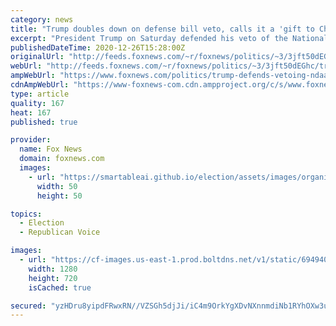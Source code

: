 ```yaml
---
category: news
title: "Trump doubles down on defense bill veto, calls it a 'gift to China, Russia & Big Tech'"
excerpt: "President Trump on Saturday defended his veto of the National Defense Authorization Act, calling it a \"travesty\" and again claiming it is a \"gift\" to China, Russia and Big Tech companies."
publishedDateTime: 2020-12-26T15:28:00Z
originalUrl: "http://feeds.foxnews.com/~r/foxnews/politics/~3/3jft50dEGhc/trump-defends-vetoing-ndaa-china-russia-big-tech"
webUrl: "http://feeds.foxnews.com/~r/foxnews/politics/~3/3jft50dEGhc/trump-defends-vetoing-ndaa-china-russia-big-tech"
ampWebUrl: "https://www.foxnews.com/politics/trump-defends-vetoing-ndaa-china-russia-big-tech.amp"
cdnAmpWebUrl: "https://www-foxnews-com.cdn.ampproject.org/c/s/www.foxnews.com/politics/trump-defends-vetoing-ndaa-china-russia-big-tech.amp"
type: article
quality: 167
heat: 167
published: true

provider:
  name: Fox News
  domain: foxnews.com
  images:
    - url: "https://smartableai.github.io/election/assets/images/organizations/foxnews.com-50x50.jpg"
      width: 50
      height: 50

topics:
  - Election
  - Republican Voice

images:
  - url: "https://cf-images.us-east-1.prod.boltdns.net/v1/static/694940094001/66f8d279-7265-46be-957f-0f4ae613b93f/5c98a9f4-bc2d-417f-9635-dda4351da6f9/1280x720/match/image.jpg"
    width: 1280
    height: 720
    isCached: true

secured: "yzHDru8yipdFRwxRN//VZSGh5djJi/iC4m9OrkYgXDvNXnnmdiNb1RYhOXw3uWasRYiDQrXQ/lNf/MQRJjHY/zCIWqX/Z+Q12zWtvGw3hPGwUs8wt+OV8Nz+RA3TSkslqzTy3R/heuABb3CwcQGhvRQ2X18sQlBn3iRx8Ekv2xPLWWQBRFagG8AOgUUDzXfQkyFI3oOpPhxryns8fheIK1wyGlpimet5Gm/8xuwfEBk5fZ0nJn1fmVtGXMG1y/nW+VE13t5J0WnxX7c7zlYBjY81o6VRuKKjdgncvU+7ZqQsDFMecenwhKKTL8Vf8MwNBSBy+oWHcTQm0E7NwbPdy4qFNzvdADYE9kDSuv3rB5g=;VWwP3DcJG/PMDqpjkDH+dQ=="
---
```


